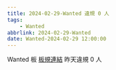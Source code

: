 ```yaml
---
title: 2024-02-29-Wanted 違規 0 人
tags:
    - Wanted
abbrlink: 2024-02-29-Wanted
date: Wanted-2024-02-29 12:00:00
---
```

Wanted 板 [板規連結](https://www.ptt.cc/bbs/Wanted/M.1608829773.A.D3B.html)
昨天違規 0 人

